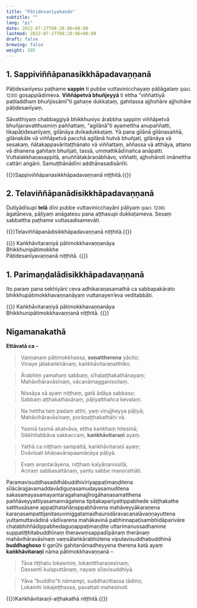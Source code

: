 ```yaml
---
title: "Pāṭidesanīyakaṇḍo"
subtitle: ""
lang: "pi"
date: 2022-07-27T08:28:06+08:00
lastmod: 2022-07-27T08:28:06+08:00
draft: false
brewing: false
weight: 205
---
```


## 1. Sappiviññāpanasikkhāpadavaṇṇanā

Pāṭidesanīyesu paṭhame **sappin** ti pubbe vuttavinicchayaṃ pāḷiāgataṃ <small>(pāci. 1230)</small> gosappiādimeva. **Viññāpetvā bhuñjeyyā** ti ettha “viññattiyā paṭiladdhaṃ bhuñjissāmī”ti gahaṇe dukkaṭaṃ, gahitassa ajjhohāre ajjhohāre pāṭidesanīyaṃ.

Sāvatthiyaṃ chabbaggiyā bhikkhuniyo ārabbha sappiṃ viññāpetvā bhuñjanavatthusmiṃ paññattaṃ, “agilānā”ti ayamettha anupaññatti, tikapāṭidesanīyaṃ, gilānāya dvikadukkaṭaṃ. Yā pana gilānā gilānasaññā, gilānakāle vā viññāpetvā pacchā agilānā hutvā bhuñjati, gilānāya vā sesakaṃ, ñātakappavāritaṭṭhānato vā viññattaṃ, aññassa vā atthāya, attano vā dhanena gahitaṃ bhuñjati, tassā, ummattikādīnañca anāpatti. Vuttalakkhaṇasappitā, anuññātakāraṇābhāvo, viññatti, ajjhohāroti imānettha cattāri aṅgāni. Samuṭṭhānādīni addhānasadisānīti.

{{<eop>}}Sappiviññāpanasikkhāpadavaṇṇanā niṭṭhitā.{{</eop>}}

## 2. Telaviññāpanādisikkhāpadavaṇṇanā

Dutiyādīsupi **telā** dīni pubbe vuttavinicchayāni pāḷiyaṃ <small>(pāci. 1236)</small> āgatāneva, pāḷiyaṃ anāgatesu pana aṭṭhasupi dukkaṭameva. Sesaṃ sabbattha paṭhame vuttasadisamevāti.

{{<eop>}}Telaviññāpanādisikkhāpadavaṇṇanā niṭṭhitā.{{</eop>}}

{{<eof>}}
    Kaṅkhāvitaraṇiyā pātimokkhavaṇṇanāya<br>
    Bhikkhunipātimokkhe<br>
    Pāṭidesanīyavaṇṇanā niṭṭhitā.
{{</eof>}}

## 1. Parimaṇḍalādisikkhāpadavaṇṇanā

Ito paraṃ pana sekhiyāni ceva adhikaraṇasamathā ca sabbapakārato bhikkhupātimokkhavaṇṇanāyaṃ vuttanayen’eva veditabbāti.

{{<eof>}}
    Kaṅkhāvitaraṇiyā pātimokkhavaṇṇanāya<br>
    Bhikkhunipātimokkhavaṇṇanā niṭṭhitā.
{{</eof>}}

## Nigamanakathā

**Ettāvatā ca** –

> Vaṇṇanaṃ pātimokkhassa, **soṇattherena** yācito;  
> Vinaye jātakaṅkhānaṃ, kaṅkhāvitaraṇatthiko.

> Ārabhiṃ yamahaṃ sabbaṃ, sīhaḷaṭṭhakathānayaṃ;  
> Mahāvihāravāsīnaṃ, vācanāmagganissitaṃ.

> Nissāya sā ayaṃ niṭṭhaṃ, gatā ādāya sabbaso;  
> Sabbaṃ aṭṭhakathāsāraṃ, pāḷiyatthañca kevalaṃ.

> Na hettha taṃ padaṃ atthi, yaṃ virujjheyya pāḷiyā;  
> Mahāvihāravāsīnaṃ, porāṇaṭṭhakathāhi vā.

> Yasmā tasmā akatvāva, ettha kaṅkhaṃ hitesinā;  
> Sikkhitabbāva sakkaccaṃ, **kaṅkhāvitaraṇī** ayaṃ.

> Yathā ca niṭṭhaṃ sampattā, kaṅkhāvitaraṇī ayaṃ;  
> Dvāvīsati bhāṇavārapaamāṇāya pāḷiyā.

> Evaṃ anantarāyena, niṭṭhaṃ kalyāṇanissitā;  
> Aciraṃ sabbasattānaṃ, yantu sabbe manorathāti.

Paramavisuddhasaddhābuddhivīriyappaṭimaṇḍitena sīlācārajjavamaddavādiguṇasamudayasamuditena sakasamayasamayantaragahanajjhogāhaṇasamatthena paññāveyyattiyasamannāgatena tipiṭakapariyattippabhede sāṭṭhakathe satthusāsane appaṭihatañāṇappabhāvena mahāveyyākaraṇena karaṇasampattijanitasuviniggatamadhaurodāravacanalāvaṇṇayuttena yuttamuttavādinā vādīvarena mahākavinā pabhinnapaṭisambhidāparivāre chaḷabhiññādippabhedaguṇappaṭimaṇḍite uttarimanussadhamme suppatiṭṭhitabuddhīnaṃ theravaṃsappadīpānaṃ therānaṃ mahāvihāravāsīnaṃ vaṃsālaṅkārabhūtena vipulavisuddhabuddhinā **buddhaghoso** ti garūhi gahitanāmadheyyena therena katā ayaṃ **kaṅkhāvitaraṇī** nāma pātimokkhavaṇṇanā –

> Tāva tiṭṭhatu lokasmiṃ, lokanittharaṇesinaṃ;  
> Dassentī kulaputtānaṃ, nayaṃ sīlavisuddhiyā.

> Yāva “buddho”ti nāmampi, suddhacittassa tādino;  
> Lokamhi lokajeṭṭhassa, pavattati mahesinoti.

{{<eof>}}Kaṅkhāvitaraṇī-aṭṭhakathā niṭṭhitā.{{</eof>}}